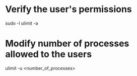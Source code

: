 # Verify the user's permissions
sudo -l
ulimit -a

# Modify number of processes allowed to the users
ulimit -u <number_of_processes>